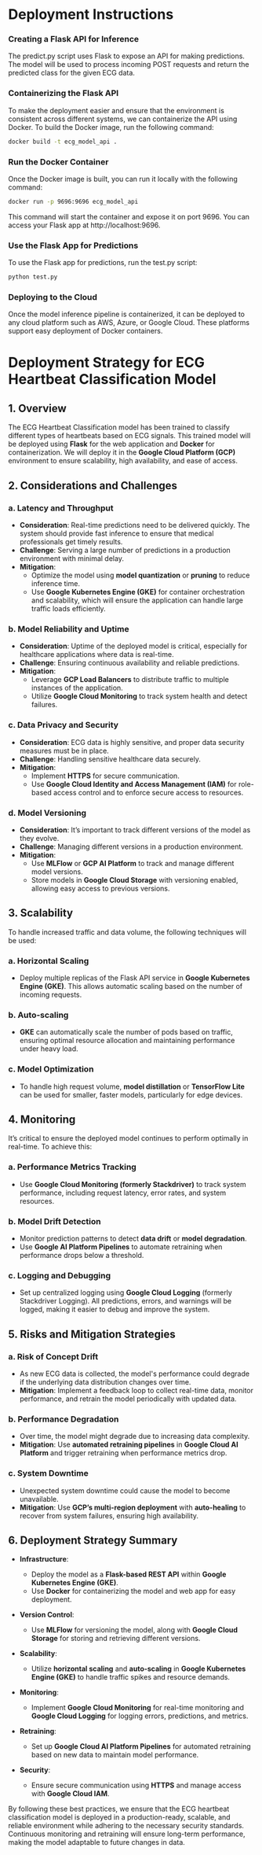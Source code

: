 # Deployment Instructions

### Creating a Flask API for Inference
The predict.py script uses Flask to expose an API for making predictions. The model will be used to process incoming POST requests and return the predicted class for the given ECG data.

### Containerizing the Flask API

To make the deployment easier and ensure that the environment is consistent across different systems, we can containerize the API using Docker. To build the Docker image, run the following command:

```bash
docker build -t ecg_model_api .
```

### Run the Docker Container
Once the Docker image is built, you can run it locally with the following command:
```bash
docker run -p 9696:9696 ecg_model_api
```
This command will start the container and expose it on port 9696. You can access your Flask app at http://localhost:9696.

### Use the Flask App for Predictions
To use the Flask app for predictions, run the test.py script:

```bash
python test.py
```

### Deploying to the Cloud
Once the model inference pipeline is containerized, it can be deployed to any cloud platform such as AWS, Azure, or Google Cloud. These platforms support easy deployment of Docker containers.


# Deployment Strategy for ECG Heartbeat Classification Model

## 1. Overview

The ECG Heartbeat Classification model has been trained to classify different types of heartbeats based on ECG signals. This trained model will be deployed using **Flask** for the web application and **Docker** for containerization. We will deploy it in the **Google Cloud Platform (GCP)** environment to ensure scalability, high availability, and ease of access.

## 2. Considerations and Challenges

### a. **Latency and Throughput**
   - **Consideration**: Real-time predictions need to be delivered quickly. The system should provide fast inference to ensure that medical professionals get timely results.
   - **Challenge**: Serving a large number of predictions in a production environment with minimal delay.
   - **Mitigation**: 
     - Optimize the model using **model quantization** or **pruning** to reduce inference time.
     - Use **Google Kubernetes Engine (GKE)** for container orchestration and scalability, which will ensure the application can handle large traffic loads efficiently.

### b. **Model Reliability and Uptime**
   - **Consideration**: Uptime of the deployed model is critical, especially for healthcare applications where data is real-time.
   - **Challenge**: Ensuring continuous availability and reliable predictions.
   - **Mitigation**: 
     - Leverage **GCP Load Balancers** to distribute traffic to multiple instances of the application.
     - Utilize **Google Cloud Monitoring** to track system health and detect failures.

### c. **Data Privacy and Security**
   - **Consideration**: ECG data is highly sensitive, and proper data security measures must be in place.
   - **Challenge**: Handling sensitive healthcare data securely.
   - **Mitigation**: 
     - Implement **HTTPS** for secure communication.
     - Use **Google Cloud Identity and Access Management (IAM)** for role-based access control and to enforce secure access to resources.

### d. **Model Versioning**
   - **Consideration**: It’s important to track different versions of the model as they evolve.
   - **Challenge**: Managing different versions in a production environment.
   - **Mitigation**: 
     - Use **MLFlow** or **GCP AI Platform** to track and manage different model versions.
     - Store models in **Google Cloud Storage** with versioning enabled, allowing easy access to previous versions.


## 3. Scalability

To handle increased traffic and data volume, the following techniques will be used:

### a. **Horizontal Scaling**
   - Deploy multiple replicas of the Flask API service in **Google Kubernetes Engine (GKE)**. This allows automatic scaling based on the number of incoming requests.

### b. **Auto-scaling**
   - **GKE** can automatically scale the number of pods based on traffic, ensuring optimal resource allocation and maintaining performance under heavy load.

### c. **Model Optimization**
   - To handle high request volume, **model distillation** or **TensorFlow Lite** can be used for smaller, faster models, particularly for edge devices.

## 4. Monitoring

It’s critical to ensure the deployed model continues to perform optimally in real-time. To achieve this:

### a. **Performance Metrics Tracking**
   - Use **Google Cloud Monitoring (formerly Stackdriver)** to track system performance, including request latency, error rates, and system resources.

### b. **Model Drift Detection**
   - Monitor prediction patterns to detect **data drift** or **model degradation**.
   - Use **Google AI Platform Pipelines** to automate retraining when performance drops below a threshold.

### c. **Logging and Debugging**
   - Set up centralized logging using **Google Cloud Logging** (formerly Stackdriver Logging). All predictions, errors, and warnings will be logged, making it easier to debug and improve the system.

## 5. Risks and Mitigation Strategies

### a. **Risk of Concept Drift**
   - As new ECG data is collected, the model's performance could degrade if the underlying data distribution changes over time.
   - **Mitigation**: Implement a feedback loop to collect real-time data, monitor performance, and retrain the model periodically with updated data.

### b. **Performance Degradation**
   - Over time, the model might degrade due to increasing data complexity.
   - **Mitigation**: Use **automated retraining pipelines** in **Google Cloud AI Platform** and trigger retraining when performance metrics drop.

### c. **System Downtime**
   - Unexpected system downtime could cause the model to become unavailable.
   - **Mitigation**: Use **GCP’s multi-region deployment** with **auto-healing** to recover from system failures, ensuring high availability.

## 6. Deployment Strategy Summary

- **Infrastructure**: 
  - Deploy the model as a **Flask-based REST API** within **Google Kubernetes Engine (GKE)**.
  - Use **Docker** for containerizing the model and web app for easy deployment.

- **Version Control**: 
  - Use **MLFlow** for versioning the model, along with **Google Cloud Storage** for storing and retrieving different versions.
  
- **Scalability**:
  - Utilize **horizontal scaling** and **auto-scaling** in **Google Kubernetes Engine (GKE)** to handle traffic spikes and resource demands.

- **Monitoring**: 
  - Implement **Google Cloud Monitoring** for real-time monitoring and **Google Cloud Logging** for logging errors, predictions, and metrics.

- **Retraining**: 
  - Set up **Google Cloud AI Platform Pipelines** for automated retraining based on new data to maintain model performance.

- **Security**: 
  - Ensure secure communication using **HTTPS** and manage access with **Google Cloud IAM**.

By following these best practices, we ensure that the ECG heartbeat classification model is deployed in a production-ready, scalable, and reliable environment while adhering to the necessary security standards. Continuous monitoring and retraining will ensure long-term performance, making the model adaptable to future changes in data.
